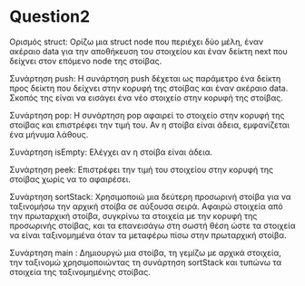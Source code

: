 # Question2 

Ορισμός struct: Ορίζω μια struct node που περιέχει δύο μέλη, έναν ακέραιο data για την αποθήκευση του στοιχείου και έναν δείκτη next που δείχνει στον επόμενο node της στοίβας.

Συνάρτηση push: Η συνάρτηση push δέχεται ως παράμετρο ένα δείκτη προς δείκτη που δείχνει στην κορυφή της στοίβας και έναν ακέραιο data. Σκοπός της είναι να εισάγει ένα νέο στοιχείο στην κορυφή της στοίβας.

Συνάρτηση pop: Η συνάρτηση pop αφαιρεί το στοιχείο στην κορυφή της στοίβας και επιστρέφει την τιμή του. Αν η στοίβα είναι άδεια, εμφανίζεται ένα μήνυμα λάθους.

Συνάρτηση isEmpty: Ελέγχει αν η στοίβα είναι άδεια.

Συνάρτηση peek: Επιστρέφει την τιμή του στοιχείου στην κορυφή της στοίβας χωρίς να το αφαιρέσει.

Συνάρτηση sortStack: Χρησιμοποιώ μια δεύτερη προσωρινή στοίβα για να ταξινομήσω την αρχική στοίβα σε αύξουσα σειρά. Αφαιρώ στοιχεία από την πρωταρχική στοίβα, συγκρίνω τα στοιχεία με την κορυφή της προσωρινής στοίβας, και τα επανεισάγω στη σωστή θέση ώστε τα στοιχεία να είναι ταξινομημένα όταν τα μεταφέρω πίσω στην πρωταρχική στοίβα.

Συνάρτηση main : Δημιουργώ μια στοίβα, τη γεμίζω με αρχικά στοιχεία, την ταξινομώ χρησιμοποιώντας τη συνάρτηση sortStack και τυπώνω τα στοιχεία της ταξινομημένης στοίβας.


